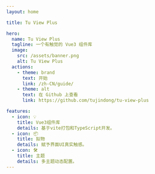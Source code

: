 ```yaml
---
layout: home

title: Tu View Plus

hero:
  name: Tu View Plus
  tagline: 一个有触觉的 Vue3 组件库
  image:
    src: /assets/banner.png
    alt: Tu View Plus
  actions:
    - theme: brand
      text: 开始
      link: /zh-CN/guide/
    - theme: alt
      text: 在 Github 上查看
      link: https://github.com/tujindong/tu-view-plus

features:
  - icon: 💡
    title: Vue3组件库
    details: 基于vite打包和TypeScript开发。
  - icon: 📦
    title: 拟物
    details: 赋予界面UI真实触感。
  - icon: 🛠️
    title: 主题
    details: 多主题动态配置。
---
```


<Home></Home>
